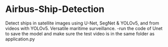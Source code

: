 # Airbus-Ship-Detection
Detect ships in satellite images using U-Net, SegNet &amp; YOLOv5, and from videos with YOLOv5. Versatile maritime surveillance.
-run the code of Unet to save the model and make sure the test video is in the same folder as application.py
